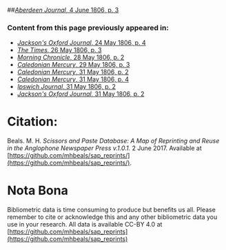 ##[*Aberdeen Journal*, 4 June 1806, p. 3](https://mhbeals.github.io/sap_html/Aberdeen-Journal/Aberdeen-Journal-4-June-1806-p-3)

### Content from this page previously appeared in:
+ [*Jackson's Oxford Journal*, 24 May 1806, p. 4](https://mhbeals.github.io/sap_html/Jackson's-Oxford-Journal/Jackson's-Oxford-Journal-24-May-1806-p-4)
+ [*The Times*, 26 May 1806, p. 3](https://mhbeals.github.io/sap_html/The-Times/The-Times-26-May-1806-p-3)
+ [*Morning Chronicle*, 28 May 1806, p. 2](https://mhbeals.github.io/sap_html/Morning-Chronicle/Morning-Chronicle-28-May-1806-p-2)
+ [*Caledonian Mercury*, 29 May 1806, p. 3](https://mhbeals.github.io/sap_html/Caledonian-Mercury/Caledonian-Mercury-29-May-1806-p-3)
+ [*Caledonian Mercury*, 31 May 1806, p. 2](https://mhbeals.github.io/sap_html/Caledonian-Mercury/Caledonian-Mercury-31-May-1806-p-2)
+ [*Caledonian Mercury*, 31 May 1806, p. 4](https://mhbeals.github.io/sap_html/Caledonian-Mercury/Caledonian-Mercury-31-May-1806-p-4)
+ [*Ipswich Journal*, 31 May 1806, p. 2](https://mhbeals.github.io/sap_html/Ipswich-Journal/Ipswich-Journal-31-May-1806-p-2)
+ [*Jackson's Oxford Journal*, 31 May 1806, p. 2](https://mhbeals.github.io/sap_html/Jackson's-Oxford-Journal/Jackson's-Oxford-Journal-31-May-1806-p-2)
                    
# Citation: 

Beals. M. H. *Scissors and Paste Database: A Map of Reprinting and Reuse in the Anglophone Newspaper Press v.1.0.1.* 2 June 2017. Available at [https://github.com/mhbeals/sap_reprints/](https://github.com/mhbeals/sap_reprints/). 
                    
# Nota Bona

Bibliometric data is time consuming to produce but benefits us all. Please remember to cite or acknowledge this and any other bibliometric data you use in your research. All data is available CC-BY 4.0 at [https://github.com/mhbeals/sap_reprints](https://github.com/mhbeals/sap_reprints)